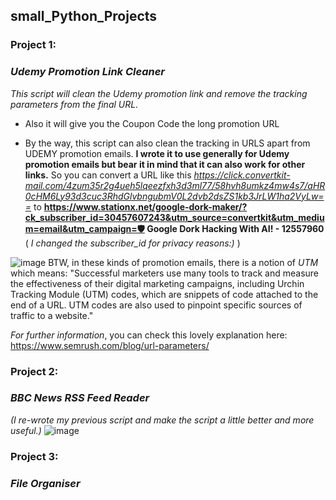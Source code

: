 ## small_Python_Projects
### Project 1: 
### _Udemy Promotion Link Cleaner_
*This script will clean the Udemy promotion link and remove the tracking parameters from the final URL.*
- Also it will give you the Coupon Code the long promotion URL

- By the way, this script can also clean the tracking in URLS apart from UDEMY promotion emails. 
**I wrote it to use generally for Udemy promotion emails but bear it in mind that it can also work for other links.**
  So you can convert a URL like this _https://click.convertkit-mail.com/4zum35r2g4ueh5lqeezfxh3d3ml77/58hvh8umkz4mw4s7/aHR0cHM6Ly93d3cuc3RhdGlvbngubmV0L2dvb2dsZS1kb3JrLW1ha2VyLw==_
  to **https://www.stationx.net/google-dork-maker/?ck_subscriber_id=30457607243&utm_source=convertkit&utm_medium=email&utm_campaign=🛡️ Google Dork Hacking With AI! - 12557960**
  ( _I changed the subscriber_id for privacy reasons:)_ )


![image](https://github.com/emreYbs/small_Python_Projects/assets/59505246/cda17c3b-d037-418a-93e5-8c7ab36fd080)
BTW, in these kinds of promotion emails, there is a notion of _UTM_ which means:
 "Successful marketers use many tools to track and measure the effectiveness of their digital marketing campaigns, including Urchin Tracking Module (UTM) codes, which are snippets of code attached to the end of a URL. UTM codes are also used to pinpoint specific sources of traffic to a website."

 *For further information*, you can check this lovely explanation here: https://www.semrush.com/blog/url-parameters/

### Project 2:
### _BBC News RSS Feed Reader_
_(I re-wrote my previous script and make the script a little better and more useful.)_
![image](https://github.com/emreYbs/small_Python_Projects/assets/59505246/9a367c55-d338-4096-bd24-adb1172c1093)

### Project 3: 
### _File Organiser_

